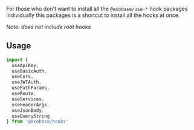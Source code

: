 For those who don't want to install all the `@exobase/use-*` hook packages individually this packages is a shortcut to install all the hooks at once.

_Note: does not include root hooks_

## Usage

```ts
import {
  useApiKey,
  useBasicAuth,
  useCors,
  useJWTAuth,
  usePathParams,
  useRoute,
  useServices,
  useHeaderArgs,
  useJsonBody,
  useQueryString
} from '@exobase/hooks'
```
